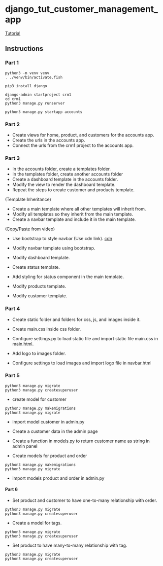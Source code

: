 # django_tut_customer_management_app

[Tutorial](https://www.youtube.com/watch?v=xv_bwpA_aEA&list=PL-51WBLyFTg2vW-_6XBoUpE7vpmoR3ztO)

## Instructions

### Part 1

```
python3 -m venv venv
. ./venv/bin/activate.fish

pip3 install django

django-admin startproject crm1
cd crm1
python3 manage.py runserver

python3 manage.py startapp accounts
```

### Part 2

- Create views for home, product, and customers for the accounts app.
- Create the urls in the accounts app.
- Connect the urls from the crm1 project to the accounts app.

### Part 3

- In the accounts folder, create a templates folder.
- In the templates folder, create another accounts folder
- Create a dashboard template in the accounts folder.
- Modify the view to render the dashboard template.
- Repeat the steps to create customer and products template.

(Template Inheritance)

- Create a main template where all other templates will inherit from.
- Modify all templates so they inherit from the main template.
- Create a navbar template and include it in the main template.

(Copy/Paste from video)

- Use bootstrap to style navbar (Use cdn link).
  [cdn](https://getbootstrap.com/docs/4.3/getting-started/introduction/)

- Modify navbar template using bootstrap.
- Modify dashboard template.
- Create status template.
- Add styling for status component in the main template.
- Modify products template.
- Modify customer template.

### Part 4

- Create static folder and folders for css, js, and images inside it.
- Create main.css inside css folder.
- Configure settings.py to load static file and import static file main.css in main.html.

- Add logo to images folder.
- Configure settings to load images and import logo file in navbar.html

### Part 5

```
python3 manage.py migrate
python3 manage.py createsuperuser
```

- create model for customer

```
python3 manage.py makemigrations
python3 manage.py migrate
```

- import model customer in admin.py

- Create a customer data in the admin page
- Create a function in models.py to return customer name as string in admin panel
- Create models for product and order

```
python3 manage.py makemigrations
python3 manage.py migrate
```

- import models product and order in admin.py


#### Part 6 

- Set product and customer to have one-to-many relationship with order.
```
python3 manage.py migrate
python3 manage.py createsuperuser
```
- Create a model for tags.
```
python3 manage.py migrate
python3 manage.py createsuperuser
```
- Set product to have many-to-many relationship with tag. 

```
python3 manage.py migrate
python3 manage.py createsuperuser
```







